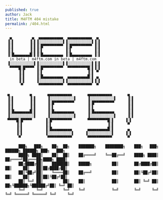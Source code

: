 ```yaml
---
published: true
author: Jack
title: M4FTM 404 mistake
permalink: /404.html
---
```


      ▄         ▄  ▄▄▄▄▄▄▄▄▄▄▄  ▄▄▄▄▄▄▄▄▄▄▄  ▄                
     ▐░▌       ▐░▌▐░░░░░░░░░░░▌▐░░░░░░░░░░░▌▐░▌               
     ▐░▌       ▐░▌▐░█▀▀▀▀▀▀▀▀▀ ▐░█▀▀▀▀▀▀▀▀▀ ▐░▌               
     ▐░▌       ▐░▌▐░▌          ▐░▌          ▐░▌               
     ▐░█▄▄▄▄▄▄▄█░▌▐░█▄▄▄▄▄▄▄▄▄ ▐░█▄▄▄▄▄▄▄▄▄ ▐░▌           
      in beta | m4ftm.com in beta | m4ftm.com
     ▐░░░░░░░░░░░▌▐░░░░░░░░░░░▌▐░░░░░░░░░░░▌▐░▌               
      ▀▀▀▀█░█▀▀▀▀ ▐░█▀▀▀▀▀▀▀▀▀  ▀▀▀▀▀▀▀▀▀█░▌▐░▌               
          ▐░▌     ▐░▌                    ▐░▌ ▀                
          ▐░▌     ▐░█▄▄▄▄▄▄▄▄▄  ▄▄▄▄▄▄▄▄▄█░▌ ▄                
          ▐░▌     ▐░░░░░░░░░░░▌▐░░░░░░░░░░░▌▐░▌               
           ▀       ▀▀▀▀▀▀▀▀▀▀▀  ▀▀▀▀▀▀▀▀▀▀▀  ▀                

     ▄         ▄       ▄▄▄▄▄▄▄▄▄▄▄       ▄▄▄▄▄▄▄▄▄▄▄       ▄
     ▐░▌       ▐░▌     ▐░░░░░░░░░░░▌     ▐░░░░░░░░░░░▌     ▐░▌
     ▐░▌       ▐░▌     ▐░█▀▀▀▀▀▀▀▀▀      ▐░█▀▀▀▀▀▀▀▀▀      ▐░▌
     ▐░▌       ▐░▌     ▐░▌               ▐░▌               ▐░▌
     ▐░█▄▄▄▄▄▄▄█░▌     ▐░█▄▄▄▄▄▄▄▄▄      ▐░█▄▄▄▄▄▄▄▄▄      ▐░▌
     ▐░░░░░░░░░░░▌     ▐░░░░░░░░░░░▌     ▐░░░░░░░░░░░▌     ▐░▌
     ▀▀▀▀█░█▀▀▀▀      ▐░█▀▀▀▀▀▀▀▀▀       ▀▀▀▀▀▀▀▀▀█░▌     ▐░▌
         ▐░▌          ▐░▌                         ▐░▌      ▀
         ▐░▌          ▐░█▄▄▄▄▄▄▄▄▄       ▄▄▄▄▄▄▄▄▄█░▌      ▄
         ▐░▌          ▐░░░░░░░░░░░▌     ▐░░░░░░░░░░░▌     ▐░▌
          ▀            ▀▀▀▀▀▀▀▀▀▀▀       ▀▀▀▀▀▀▀▀▀▀▀       ▀

          ███╗   ███╗    ██╗  ██╗    ███████╗    ████████╗    ███╗   ███╗        ██████╗ ██████╗ ███╗   ███╗    
          ████╗ ████║    ██║  ██║    ██╔════╝    ╚══██╔══╝    ████╗ ████║       ██╔════╝██╔═══██╗████╗ ████║    
          ██╔████╔██║    ███████║    █████╗         ██║       ██╔████╔██║       ██║     ██║   ██║██╔████╔██║    
          ██║╚██╔╝██║    ╚════██║    ██╔══╝         ██║       ██║╚██╔╝██║       ██║     ██║   ██║██║╚██╔╝██║    
          ██║ ╚═╝ ██║         ██║    ██║            ██║       ██║ ╚═╝ ██║    ██╗╚██████╗╚██████╔╝██║ ╚═╝ ██║    
          ╚═╝     ╚═╝         ╚═╝    ╚═╝            ╚═╝       ╚═╝     ╚═╝    ╚═╝ ╚═════╝ ╚═════╝ ╚═╝     ╚═╝    
